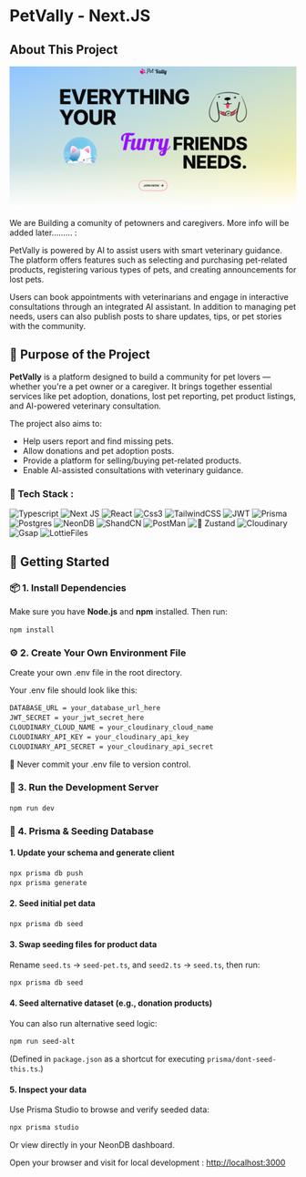 # PetVally - Next.JS

## About This Project

![Petvally banner](./public/petvally.png)

We are Building a comunity of petowners and caregivers. More info will be added later......... :

PetVally is powered by AI to assist users with smart veterinary guidance. The platform offers features such as selecting and purchasing pet-related products, registering various types of pets, and creating announcements for lost pets.

Users can book appointments with veterinarians and engage in interactive consultations through an integrated AI assistant. In addition to managing pet needs, users can also publish posts to share updates, tips, or pet stories with the community.

## 🐾 Purpose of the Project

**PetVally** is a platform designed to build a community for pet lovers — whether you're a pet owner or a caregiver. It brings together essential services like pet adoption, donations, lost pet reporting, pet product listings, and AI-powered veterinary consultation.

The project also aims to:

- Help users report and find missing pets.
- Allow donations and pet adoption posts.
- Provide a platform for selling/buying pet-related products.
- Enable AI-assisted consultations with veterinary guidance.

### 💾 Tech Stack :

![Typescript](https://img.shields.io/badge/TypeScript-007ACC?style=for-the-badge&logo=typescript&logoColor=white) ![Next JS](https://img.shields.io/badge/next%20js-000000?style=for-the-badge&logo=nextdotjs&logoColor=white) ![React](https://img.shields.io/badge/React-20232A?style=for-the-badge&logo=react&logoColor=61DAFB) ![Css3](https://img.shields.io/badge/CSS3-1572B6?style=for-the-badge&logo=css3&logoColor=white) ![TailwindCSS](https://img.shields.io/badge/Tailwind_CSS-38B2AC?style=for-the-badge&logo=tailwind-css&logoColor=white) ![JWT](https://img.shields.io/badge/JWT-000000?style=for-the-badge&logo=JSON%20web%20tokens&logoColor=white) ![Prisma](https://img.shields.io/badge/Prisma-3982CE?style=for-the-badge&logo=Prisma&logoColor=white) ![Postgres](https://img.shields.io/badge/PostgreSQL-316192?style=for-the-badge&logo=postgresql&logoColor=white) ![NeonDB](https://img.shields.io/badge/NeonDB-00E599?style=for-the-badge&logo=neon&logoColor=white) ![ShandCN](https://img.shields.io/badge/shadcn%2Fui-000000?style=for-the-badge&logo=shadcnui&logoColor=white) ![PostMan](https://img.shields.io/badge/Postman-FF6C37?style=for-the-badge&logo=Postman&logoColor=white) ![🐻 Zustand](https://img.shields.io/badge/🐻%20Zustand-000000?style=for-the-badge&logoColor=white)
![Cloudinary](https://img.shields.io/badge/Cloudinary-3448C5?style=for-the-badge&logo=Cloudinary&logoColor=white) ![Gsap](https://img.shields.io/badge/GSAP-93CF2B?style=for-the-badge&logo=greensock&logoColor=white) ![LottieFiles](https://img.shields.io/badge/LottieFiles-0ABFBC?style=for-the-badge&logo=lottiefiles&logoColor=white)

## 🚀 Getting Started

### 📦 1. Install Dependencies

Make sure you have **Node.js** and **npm** installed. Then run:

`npm install`

### ⚙️ 2. Create Your Own Environment File

Create your own .env file in the root directory.

Your .env file should look like this:

```bash
DATABASE_URL = your_database_url_here
JWT_SECRET = your_jwt_secret_here
CLOUDINARY_CLOUD_NAME = your_cloudinary_cloud_name
CLOUDINARY_API_KEY = your_cloudinary_api_key
CLOUDINARY_API_SECRET = your_cloudinary_api_secret
```

🛑 Never commit your .env file to version control.

### 🧪 3. Run the Development Server

`npm run dev`

### 🧩 4. Prisma & Seeding Database

#### 1. Update your schema and generate client

```bash
npx prisma db push
npx prisma generate
```

#### 2. Seed initial pet data

```bash
npx prisma db seed
```

#### 3. Swap seeding files for product data

Rename `seed.ts` → `seed-pet.ts`, and `seed2.ts` → `seed.ts`, then run:

```bash
npx prisma db seed
```

#### 4. Seed alternative dataset (e.g., donation products)

You can also run alternative seed logic:

```bash
npm run seed-alt
```

(Defined in `package.json` as a shortcut for executing `prisma/dont-seed-this.ts`.)

#### 5. Inspect your data

Use Prisma Studio to browse and verify seeded data:

```bash
npx prisma studio
```

Or view directly in your NeonDB dashboard.

Open your browser and visit for local development : [http://localhost:3000](http://localhost:3000)
